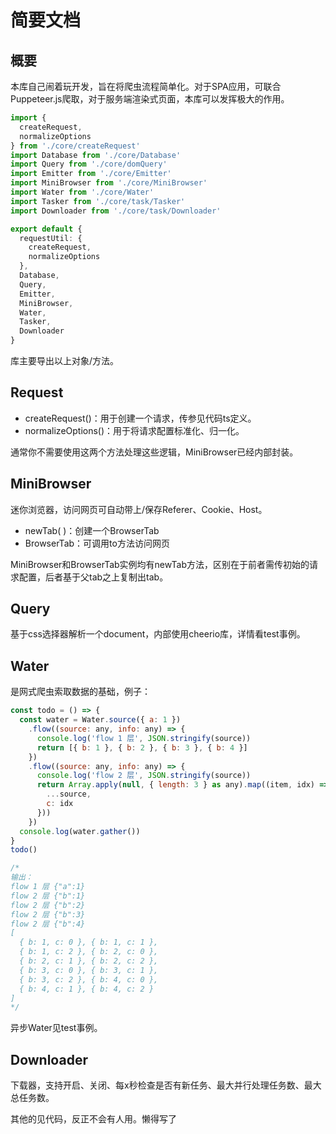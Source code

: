 # 简要文档

## 概要

本库自己闹着玩开发，旨在将爬虫流程简单化。对于SPA应用，可联合Puppeteer.js爬取，对于服务端渲染式页面，本库可以发挥极大的作用。

```typescript
import {
  createRequest,
  normalizeOptions
} from './core/createRequest'
import Database from './core/Database'
import Query from './core/domQuery'
import Emitter from './core/Emitter'
import MiniBrowser from './core/MiniBrowser'
import Water from './core/Water'
import Tasker from './core/task/Tasker'
import Downloader from './core/task/Downloader'

export default {
  requestUtil: {
    createRequest,
    normalizeOptions
  },
  Database,
  Query,
  Emitter,
  MiniBrowser,
  Water,
  Tasker,
  Downloader
}
```

库主要导出以上对象/方法。

## Request

* createRequest()：用于创建一个请求，传参见代码ts定义。
* normalizeOptions()：用于将请求配置标准化、归一化。

通常你不需要使用这两个方法处理这些逻辑，MiniBrowser已经内部封装。

## MiniBrowser

迷你浏览器，访问网页可自动带上/保存Referer、Cookie、Host。

* newTab( )：创建一个BrowserTab
* BrowserTab：可调用to方法访问网页

MiniBrowser和BrowserTab实例均有newTab方法，区别在于前者需传初始的请求配置，后者基于父tab之上复制出tab。

## Query

基于css选择器解析一个document，内部使用cheerio库，详情看test事例。

## Water

是网式爬虫索取数据的基础，例子：

```js
const todo = () => {
  const water = Water.source({ a: 1 })
    .flow((source: any, info: any) => {
      console.log('flow 1 层', JSON.stringify(source))
      return [{ b: 1 }, { b: 2 }, { b: 3 }, { b: 4 }]
    })
    .flow((source: any, info: any) => {
      console.log('flow 2 层', JSON.stringify(source))
      return Array.apply(null, { length: 3 } as any).map((item, idx) => ({
        ...source,
        c: idx
      }))
    })
  console.log(water.gather())
}
todo()

/*
输出：
flow 1 层 {"a":1}
flow 2 层 {"b":1}
flow 2 层 {"b":2}
flow 2 层 {"b":3}
flow 2 层 {"b":4}
[
  { b: 1, c: 0 }, { b: 1, c: 1 },
  { b: 1, c: 2 }, { b: 2, c: 0 },
  { b: 2, c: 1 }, { b: 2, c: 2 },
  { b: 3, c: 0 }, { b: 3, c: 1 },
  { b: 3, c: 2 }, { b: 4, c: 0 },
  { b: 4, c: 1 }, { b: 4, c: 2 }
]
*/
```

异步Water见test事例。

## Downloader

下载器，支持开启、关闭、每x秒检查是否有新任务、最大并行处理任务数、最大总任务数。



其他的见代码，反正不会有人用。懒得写了




